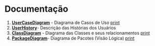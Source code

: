 # Documentação
1. <u>**UserCaseDiagram**</u> - Diagrama de Casos de Uso [print](https://github.com/PhilippeVieira/AluguelCarros-LDS/blob/main/implementacao/Prints/UserCaseDiagram.png)
2. <u>**UserHistory**</u>- Descrição das Histórias dos Usuários
3. <u>**ClassDiagram**</u> - Diagrama das Classes e seus relacionamentos [print](https://github.com/PhilippeVieira/AluguelCarros-LDS/blob/main/implementacao/Prints/UserCaseDiagram.png)
4. <u>**PackageDiagram**</u>- Diagrama de Pacotes (Visão Lógica) [print](https://github.com/PhilippeVieira/AluguelCarros-LDS/blob/main/implementacao/Prints/UserCaseDiagram.png)

